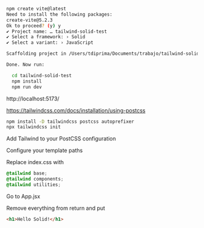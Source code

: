 ```sh
npm create vite@latest
Need to install the following packages:
create-vite@5.2.3
Ok to proceed? (y) y
✔ Project name: … tailwind-solid-test
✔ Select a framework: › Solid
✔ Select a variant: › JavaScript

Scaffolding project in /Users/tdiprima/Documents/trabajo/tailwind-solid-test...

Done. Now run:

  cd tailwind-solid-test
  npm install
  npm run dev
```

http://localhost:5173/

https://tailwindcss.com/docs/installation/using-postcss

```sh
npm install -D tailwindcss postcss autoprefixer
npx tailwindcss init
```

Add Tailwind to your PostCSS configuration

Configure your template paths

Replace index.css with

```css
@tailwind base;
@tailwind components;
@tailwind utilities;
```

Go to App.jsx

Remove everything from return and put 

```html
<h1>Hello Solid!</h1>
```

<br>
